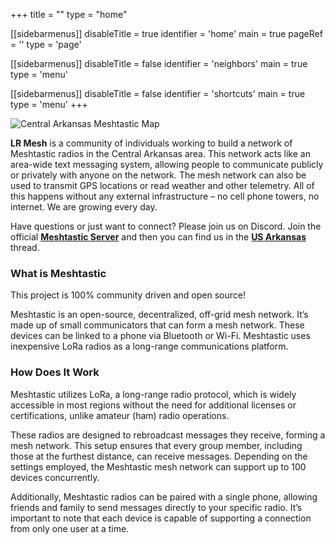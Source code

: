 +++
title = ""
type = "home"

[[sidebarmenus]]
  disableTitle = true
  identifier = 'home'
  main = true
  pageRef = ''
  type = 'page'

[[sidebarmenus]]
  disableTitle = false
  identifier = 'neighbors'
  main = true
  type = 'menu'

[[sidebarmenus]]
  disableTitle = false
  identifier = 'shortcuts'
  main = true
  type = 'menu'
+++

![Central Arkansas Meshtastic Map](/images/map_20250211.png "Central Arkansas Meshtastic Map")

**LR Mesh** is a community of individuals working to build a network of Meshtastic radios in the Central Arkansas area. This network acts like an area-wide text messaging system, allowing people to communicate publicly or privately with anyone on the network. The mesh network can also be used to transmit GPS locations or read weather and other telemetry. All of this happens without any external infrastructure – no cell phone towers, no internet.  We are growing every day.

Have questions or just want to connect? Please join us on Discord. Join the official [**Meshtastic Server**](https://discord.gg/meshtastic-867578229534359593) and then you can find us in the [**US Arkansas**](https://discord.com/channels/867578229534359593/1196928262165770341) thread.


### What is Meshtastic
This project is 100% community driven and open source!

Meshtastic is an open-source, decentralized, off-grid mesh network. It’s made up of small communicators that can form a mesh network. These devices can be linked to a phone via Bluetooth or Wi-Fi. Meshtastic uses inexpensive LoRa radios as a long-range communications platform.

### How Does It Work
Meshtastic utilizes LoRa, a long-range radio protocol, which is widely accessible in most regions without the need for additional licenses or certifications, unlike amateur (ham) radio operations.

These radios are designed to rebroadcast messages they receive, forming a mesh network. This setup ensures that every group member, including those at the furthest distance, can receive messages. Depending on the settings employed, the Meshtastic mesh network can support up to 100 devices concurrently.

Additionally, Meshtastic radios can be paired with a single phone, allowing friends and family to send messages directly to your specific radio. It’s important to note that each device is capable of supporting a connection from only one user at a time.
